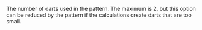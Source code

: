 The number of darts used in the pattern. The maximum is 2, but this option can be reduced by the pattern if the calculations create darts that are too small.